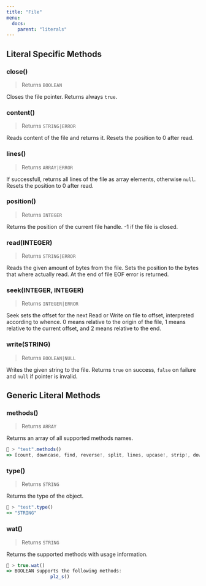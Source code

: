 ```yaml
---
title: "File"
menu:
  docs:
    parent: "literals"
---
```





## Literal Specific Methods

### close()
> Returns `BOOLEAN`

Closes the file pointer. Returns always `true`.



### content()
> Returns `STRING|ERROR`

Reads content of the file and returns it. Resets the position to 0 after read.



### lines()
> Returns `ARRAY|ERROR`

If successfull, returns all lines of the file as array elements, otherwise `null`. Resets the position to 0 after read.



### position()
> Returns `INTEGER`

Returns the position of the current file handle. -1 if the file is closed.



### read(INTEGER)
> Returns `STRING|ERROR`

Reads the given amount of bytes from the file. Sets the position to the bytes that where actually read. At the end of file EOF error is returned.



### seek(INTEGER, INTEGER)
> Returns `INTEGER|ERROR`

Seek sets the offset for the next Read or Write on file to offset, interpreted according to whence. 0 means relative to the origin of the file, 1 means relative to the current offset, and 2 means relative to the end.



### write(STRING)
> Returns `BOOLEAN|NULL`

Writes the given string to the file. Returns `true` on success, `false` on failure and `null` if pointer is invalid.




## Generic Literal Methods

### methods()
> Returns `ARRAY`

Returns an array of all supported methods names.

```js
🚀 > "test".methods()
=> [count, downcase, find, reverse!, split, lines, upcase!, strip!, downcase!, size, plz_i, replace, reverse, strip, upcase]
```

### type()
> Returns `STRING`

Returns the type of the object.

```js
🚀 > "test".type()
=> "STRING"
```

### wat()
> Returns `STRING`

Returns the supported methods with usage information.

```js
🚀 > true.wat()
=> BOOLEAN supports the following methods:
				plz_s()
```
